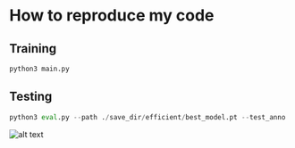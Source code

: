 # How to reproduce my code
## Training

```python
python3 main.py
```

## Testing

```python
python3 eval.py --path ./save_dir/efficient/best_model.pt --test_anno 'json file that you want to test on'
```
![alt text]('https://media.discordapp.net/attachments/292595811592962049/962180620677705748/VIBE.gif')
